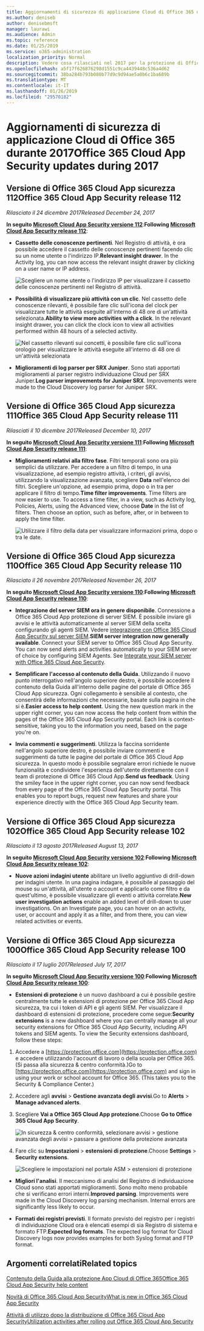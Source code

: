 ```yaml
---
title: Aggiornamenti di sicurezza di applicazione Cloud di Office 365 durante 2017
ms.author: deniseb
author: denisebmsft
manager: laurawi
ms.audience: Admin
ms.topic: reference
ms.date: 01/25/2019
ms.service: o365-administration
localization_priority: Normal
description: Vedere cosa rilasciati nel 2017 per la protezione di Office 365 Cloud App
ms.openlocfilehash: a5f17f626876298d1551c9ca4439448c536a4d62
ms.sourcegitcommit: 38ba284b793b080b77d9c9d94ae5a0b6c1ba689b
ms.translationtype: MT
ms.contentlocale: it-IT
ms.lasthandoff: 01/26/2019
ms.locfileid: "29570182"
---
```

# <a name="office-365-cloud-app-security-updates-during-2017"></a><span data-ttu-id="c3d8c-103">Aggiornamenti di sicurezza di applicazione Cloud di Office 365 durante 2017</span><span class="sxs-lookup"><span data-stu-id="c3d8c-103">Office 365 Cloud App Security updates during 2017</span></span>
    
## <a name="office-365-cloud-app-security-release-112"></a><span data-ttu-id="c3d8c-104">Versione di Office 365 Cloud App sicurezza 112</span><span class="sxs-lookup"><span data-stu-id="c3d8c-104">Office 365 Cloud App Security release 112</span></span>

<span data-ttu-id="c3d8c-105">*Rilasciato il 24 dicembre 2017*</span><span class="sxs-lookup"><span data-stu-id="c3d8c-105">*Released December 24, 2017*</span></span> 
  
<span data-ttu-id="c3d8c-106">**In seguito [Microsoft Cloud App Security versione 112](https://docs.microsoft.com/cloud-app-security/release-notes#cloud-app-security-release-112)**:</span><span class="sxs-lookup"><span data-stu-id="c3d8c-106">**Following [Microsoft Cloud App Security release 112](https://docs.microsoft.com/cloud-app-security/release-notes#cloud-app-security-release-112)**:</span></span> 
  
- <span data-ttu-id="c3d8c-p101">**Cassetto delle conoscenze pertinenti**. Nel Registro di attività, è ora possibile accedere il cassetto delle conoscenze pertinenti facendo clic su un nome utente o l'indirizzo IP.</span><span class="sxs-lookup"><span data-stu-id="c3d8c-p101">**Relevant insight drawer**. In the Activity log, you can now access the relevant insight drawer by clicking on a user name or IP address.</span></span> 
    
    ![Scegliere un nome utente o l'indirizzo IP per visualizzare il cassetto delle conoscenze pertinenti nel Registro di attività.](media/8e32b3fa-8c0c-4c5e-b248-fe7d7e1b516d.png)
  
- <span data-ttu-id="c3d8c-p102">**Possibilità di visualizzare più attività con un clic**. Nel cassetto delle conoscenze rilevanti, è possibile fare clic sull'icona del clock per visualizzare tutte le attività eseguite all'interno di 48 ore di un'attività selezionata.</span><span class="sxs-lookup"><span data-stu-id="c3d8c-p102">**Ability to view more activities with a click**. In the relevant insight drawer, you can click the clock icon to view all activities performed within 48 hours of a selected activity.</span></span> 
    
    ![Nel cassetto rilevanti sui concetti, è possibile fare clic sull'icona orologio per visualizzare le attività eseguite all'interno di 48 ore di un'attività selezionata](media/c6c96aa0-98e5-4205-8873-45f8d6fd0843.png)
  
- <span data-ttu-id="c3d8c-p103">**Miglioramenti di log parser per SRX Juniper**. Sono stati apportati miglioramenti al parser registro individuazione Cloud per SRX Juniper.</span><span class="sxs-lookup"><span data-stu-id="c3d8c-p103">**Log parser improvements for Juniper SRX**. Improvements were made to the Cloud Discovery log parser for Juniper SRX.</span></span> 
    
## <a name="office-365-cloud-app-security-release-111"></a><span data-ttu-id="c3d8c-115">Versione di Office 365 Cloud App sicurezza 111</span><span class="sxs-lookup"><span data-stu-id="c3d8c-115">Office 365 Cloud App Security release 111</span></span>

<span data-ttu-id="c3d8c-116">*Rilasciati il 10 dicembre 2017*</span><span class="sxs-lookup"><span data-stu-id="c3d8c-116">*Released December 10, 2017*</span></span> 
  
<span data-ttu-id="c3d8c-117">**In seguito [Microsoft Cloud App Security versione 111](https://docs.microsoft.com/cloud-app-security/release-notes#cloud-app-security-release-111)**:</span><span class="sxs-lookup"><span data-stu-id="c3d8c-117">**Following [Microsoft Cloud App Security release 111](https://docs.microsoft.com/cloud-app-security/release-notes#cloud-app-security-release-111)**:</span></span> 
  
- <span data-ttu-id="c3d8c-p104">**Miglioramenti relativi alla filtro fase**. Filtri temporali sono ora più semplici da utilizzare. Per accedere a un filtro di tempo, in una visualizzazione, ad esempio registro attività, i criteri, gli avvisi, utilizzando la visualizzazione avanzata, scegliere **Data** nell'elenco dei filtri. Scegliere un'opzione, ad esempio prima, dopo o in tra per applicare il filtro di tempo.</span><span class="sxs-lookup"><span data-stu-id="c3d8c-p104">**Time filter improvements**. Time filters are now easier to use. To access a time filter, in a view, such as Activity log, Policies, Alerts, using the Advanced view, choose **Date** in the list of filters. Then choose an option, such as before, after, or in between to apply the time filter.</span></span> 
    
    ![Utilizzare il filtro della data per visualizzare informazioni prima, dopo o tra le date.](media/9dbb2a10-f68f-413b-8b4e-88911152cb92.png)
  
## <a name="office-365-cloud-app-security-release-110"></a><span data-ttu-id="c3d8c-123">Versione di Office 365 Cloud App sicurezza 110</span><span class="sxs-lookup"><span data-stu-id="c3d8c-123">Office 365 Cloud App Security release 110</span></span>

<span data-ttu-id="c3d8c-124">*Rilasciato il 26 novembre 2017*</span><span class="sxs-lookup"><span data-stu-id="c3d8c-124">*Released November 26, 2017*</span></span> 
  
<span data-ttu-id="c3d8c-125">**In seguito [Microsoft Cloud App Security versione 110](https://docs.microsoft.com/cloud-app-security/release-notes#cloud-app-security-release-110)**:</span><span class="sxs-lookup"><span data-stu-id="c3d8c-125">**Following [Microsoft Cloud App Security release 110](https://docs.microsoft.com/cloud-app-security/release-notes#cloud-app-security-release-110)**:</span></span> 
  
- <span data-ttu-id="c3d8c-p105">**Integrazione del server SIEM ora in genere disponibile**. Connessione a Office 365 Cloud App protezione di server SIEM. È possibile inviare gli avvisi e le attività automaticamente al server SIEM della scelta configurando gli agenti SIEM. Vedere [integrazione con Office 365 Cloud App Security sul server SIEM](integrate-your-siem-server-with-office-365-cas.md).</span><span class="sxs-lookup"><span data-stu-id="c3d8c-p105">**SIEM server integration now generally available**. Connect your SIEM server to Office 365 Cloud App Security. You can now send alerts and activities automatically to your SIEM server of choice by configuring SIEM Agents. See [Integrate your SIEM server with Office 365 Cloud App Security](integrate-your-siem-server-with-office-365-cas.md).</span></span>
    
- <span data-ttu-id="c3d8c-p106">**Semplificare l'accesso al contenuto della Guida**. Utilizzando il nuovo punto interrogativo nell'angolo superiore destro, è possibile accedere il contenuto della Guida all'interno delle pagine del portale di Office 365 Cloud App sicurezza. Ogni collegamento è sensibile al contesto, che consentirà delle informazioni che necessarie, basate sulla pagina in che si è.</span><span class="sxs-lookup"><span data-stu-id="c3d8c-p106">**Easier access to help content**. Using the new question mark in the upper right corner, you can now access the help content from within the pages of the Office 365 Cloud App Security portal. Each link is context-sensitive, taking you to the information you need, based on the page you're on.</span></span> 
    
- <span data-ttu-id="c3d8c-p107">**Invia commenti e suggerimenti**. Utilizza la faccina sorridente nell'angolo superiore destro, è possibile inviare commenti e suggerimenti da tutte le pagine del portale di Office 365 Cloud App sicurezza. In questo modo è possibile segnalare errori richiede le nuove funzionalità e condividere l'esperienza dell'utente direttamente con il team di protezione di Office 365 Cloud App.</span><span class="sxs-lookup"><span data-stu-id="c3d8c-p107">**Send us feedback**. Using the smiley face in the upper right corner, you can now send feedback from every page of the Office 365 Cloud App Security portal. This enables you to report bugs, request new features and share your experience directly with the Office 365 Cloud App Security team.</span></span> 
    
## <a name="office-365-cloud-app-security-release-102"></a><span data-ttu-id="c3d8c-136">Versione di Office 365 Cloud App sicurezza 102</span><span class="sxs-lookup"><span data-stu-id="c3d8c-136">Office 365 Cloud App Security release 102</span></span>

<span data-ttu-id="c3d8c-137">*Rilasciato il 13 agosto 2017*</span><span class="sxs-lookup"><span data-stu-id="c3d8c-137">*Released August 13, 2017*</span></span> 
  
<span data-ttu-id="c3d8c-138">**In seguito [Microsoft Cloud App Security versione 102](https://docs.microsoft.com/cloud-app-security/release-notes#cloud-app-security-release-102)**:</span><span class="sxs-lookup"><span data-stu-id="c3d8c-138">**Following [Microsoft Cloud App Security release 102](https://docs.microsoft.com/cloud-app-security/release-notes#cloud-app-security-release-102)**:</span></span> 
  
- <span data-ttu-id="c3d8c-p108">**Nuove azioni indagini utente** abilitare un livello aggiuntivo di drill-down per indagini utente. In una pagina indagare, è possibile al passaggio del mouse su un'attività, all'utente o account e applicarlo come filtro e da quest'ultimo, è possibile visualizzare gli eventi o attività correlate.</span><span class="sxs-lookup"><span data-stu-id="c3d8c-p108">**New user investigation actions** enable an added level of drill-down to user investigations. On an Investigate page, you can hover on an activity, user, or account and apply it as a filter, and from there, you can view related activities or events.</span></span> 
    
## <a name="office-365-cloud-app-security-release-100"></a><span data-ttu-id="c3d8c-141">Versione di Office 365 Cloud App sicurezza 100</span><span class="sxs-lookup"><span data-stu-id="c3d8c-141">Office 365 Cloud App Security release 100</span></span>

<span data-ttu-id="c3d8c-142">*Rilasciato il 17 luglio 2017*</span><span class="sxs-lookup"><span data-stu-id="c3d8c-142">*Released July 17, 2017*</span></span> 
  
<span data-ttu-id="c3d8c-143">**In seguito [Microsoft Cloud App Security versione 100](https://docs.microsoft.com/cloud-app-security/release-notes#cloud-app-security-release-100)**:</span><span class="sxs-lookup"><span data-stu-id="c3d8c-143">**Following [Microsoft Cloud App Security release 100](https://docs.microsoft.com/cloud-app-security/release-notes#cloud-app-security-release-100)**:</span></span> 
  
- <span data-ttu-id="c3d8c-p109">**Estensioni di protezione** è un nuovo dashboard a cui è possibile gestire centralmente tutte le estensioni di protezione per Office 365 Cloud App sicurezza, tra cui i token di API e gli agenti SIEM. Per visualizzare il dashboard di estensioni di protezione, procedere come segue:</span><span class="sxs-lookup"><span data-stu-id="c3d8c-p109">**Security extensions** is a new dashboard where you can centrally manage all your security extensions for Office 365 Cloud App Security, including API tokens and SIEM agents. To view the Security extensions dashboard, follow these steps:</span></span> 
    
1. <span data-ttu-id="c3d8c-p110">Accedere a [https://protection.office.com](https://protection.office.com) e accedere utilizzando l'account di lavoro o della scuola per Office 365. (Si passa alla sicurezza &amp; centro conformità.)</span><span class="sxs-lookup"><span data-stu-id="c3d8c-p110">Go to [https://protection.office.com](https://protection.office.com) and sign in using your work or school account for Office 365. (This takes you to the Security &amp; Compliance Center.)</span></span> 
    
2. <span data-ttu-id="c3d8c-148">Accedere agli **avvisi** \> **Gestione avanzata degli avvisi**.</span><span class="sxs-lookup"><span data-stu-id="c3d8c-148">Go to **Alerts** \> **Manage advanced alerts**.</span></span>
    
3. <span data-ttu-id="c3d8c-149">Scegliere **Vai a Office 365 Cloud App protezione**.</span><span class="sxs-lookup"><span data-stu-id="c3d8c-149">Choose **Go to Office 365 Cloud App Security**.</span></span>
    
    ![In sicurezza &amp; centro conformità, selezionare avvisi \> gestione avanzata degli avvisi \> passare a gestione della protezione avanzata](media/9792b121-9cd4-4faa-a6e0-81cfab4bf2f2.png)
  
4. <span data-ttu-id="c3d8c-151">Fare clic su **Impostazioni** \> **estensioni di protezione**.</span><span class="sxs-lookup"><span data-stu-id="c3d8c-151">Choose **Settings** \> **Security extensions**.</span></span>
    
    ![Scegliere le impostazioni nel portale ASM \> estensioni di protezione](media/f03d47a1-91ff-41b9-9baf-b514cffe41a8.png)
  
- <span data-ttu-id="c3d8c-p111">**Migliori l'analisi**. Il meccanismo di analisi del Registro di individuazione Cloud sono stati apportati miglioramenti. Sono molto meno probabile che si verificano errori interni.</span><span class="sxs-lookup"><span data-stu-id="c3d8c-p111">**Improved parsing**. Improvements were made in the Cloud Discovery log parsing mechanism. Internal errors are significantly less likely to occur.</span></span> 
    
- <span data-ttu-id="c3d8c-p112">**Formati dei registri previsti**. Il formato previsto del registro per i registri di individuazione Cloud ora è elencati esempi di sia Registro di sistema e formato FTP.</span><span class="sxs-lookup"><span data-stu-id="c3d8c-p112">**Expected log formats**. The expected log format for Cloud Discovery logs now provides examples for both Syslog format and FTP format.</span></span> 
    
## <a name="related-topics"></a><span data-ttu-id="c3d8c-158">Argomenti correlati</span><span class="sxs-lookup"><span data-stu-id="c3d8c-158">Related topics</span></span>

[<span data-ttu-id="c3d8c-159">Contenuto della Guida alla protezione App Cloud di Office 365</span><span class="sxs-lookup"><span data-stu-id="c3d8c-159">Office 365 Cloud App Security help content</span></span>](office-365-cas-help.md)

[<span data-ttu-id="c3d8c-160">Novità di Office 365 Cloud App Security</span><span class="sxs-lookup"><span data-stu-id="c3d8c-160">What is new in Office 365 Cloud App Security</span></span>](new-in-office-365-cas.md)
  
[<span data-ttu-id="c3d8c-161">Attività di utilizzo dopo la distribuzione di Office 365 Cloud App Security</span><span class="sxs-lookup"><span data-stu-id="c3d8c-161">Utilization activities after rolling out Office 365 Cloud App Security</span></span>](utilization-activities-for-ocas.md)

